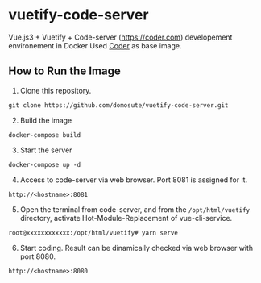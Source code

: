 # vuetify-code-server
Vue.js3 + Vuetify + Code-server (https://coder.com) developement environement in Docker
Used [Coder](https://coder.com) as base image.

How to Run the Image
------------
1. Clone this repository.
```
git clone https://github.com/domosute/vuetify-code-server.git
```
2. Build the image
```
docker-compose build
```
3. Start the server
```
docker-compose up -d
```
4. Access to code-server via web browser. Port 8081 is assigned for it.
```
http://<hostname>:8081
```
5. Open the terminal from code-server, and from the `/opt/html/vuetify` directory, activate Hot-Module-Replacement of vue-cli-service.
```
root@xxxxxxxxxxxx:/opt/html/vuetify# yarn serve
```
6. Start coding. Result can be dinamically checked via web browser with port 8080.
```
http://<hostname>:8080
